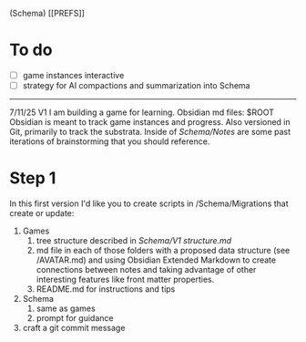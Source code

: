 (Schema)
[[PREFS]]
# To do
- [ ] game instances interactive
- [ ] strategy for AI compactions and summarization into Schema 

---

7/11/25
V1
I am building a game for learning. 
Obsidian md files: $ROOT 
Obsidian is meant to track game instances and progress. 
Also versioned in Git, primarily to track the substrata. 
Inside of *Schema/Notes* are some past iterations of brainstorming that you should reference.

# Step 1
In this first version I'd like you to create scripts in /Schema/Migrations that create or update:
1. Games
	1. tree structure described in *Schema/V1 structure.md*
	2. md file in each of those folders with a proposed data structure (see /AVATAR.md) and using Obsidian Extended Markdown to create connections between notes and taking advantage of other interesting features like front matter properties. 
	3. README.md for instructions and tips
2. Schema
	1. same as games
	2. prompt for guidance
3. craft a git commit message
	



